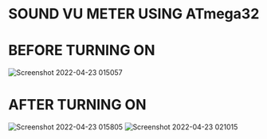 # SOUND VU METER  USING ATmega32


# BEFORE TURNING ON
![Screenshot 2022-04-23 015057](https://user-images.githubusercontent.com/101347774/164790790-8bec5b36-6db4-492a-af20-3ff9311180b8.jpg)
# AFTER TURNING ON
![Screenshot 2022-04-23 015805](https://user-images.githubusercontent.com/101347774/164790862-4fb3dd51-80c8-464f-b2f1-548f6777fc9b.jpg)
![Screenshot 2022-04-23 021015](https://user-images.githubusercontent.com/101347774/164790900-ee126d07-87b9-4d44-991f-14ae645fb503.jpg)
